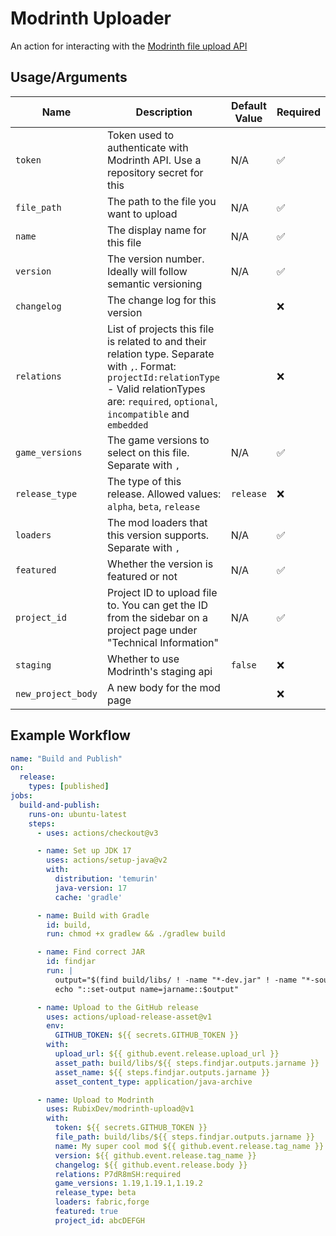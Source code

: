 # Modrinth Uploader

An action for interacting with the [Modrinth file upload API](https://docs.modrinth.com/api-spec)

## Usage/Arguments

| Name               | Description                                                                                                                                                                                            | Default Value | Required |
|--------------------|--------------------------------------------------------------------------------------------------------------------------------------------------------------------------------------------------------|---------------|----------|
| `token`            | Token used to authenticate with Modrinth API. Use a repository secret for this                                                                                                                         | N/A           | ✅       |
| `file_path`        | The path to the file you want to upload                                                                                                                                                                | N/A           | ✅       |
| `name`             | The display name for this file                                                                                                                                                                         | N/A           | ✅       |
| `version`          | The version number. Ideally will follow semantic versioning                                                                                                                                            | N/A           | ✅       |
| `changelog`        | The change log for this version                                                                                                                                                                        |               | ❌       |
| `relations`        | List of projects this file is related to and their relation type. Separate with `,`. Format: `projectId:relationType` - Valid relationTypes are: `required`, `optional`, `incompatible` and `embedded` |               | ❌       |
| `game_versions`    | The game versions to select on this file. Separate with `,`                                                                                                                                            | N/A           | ✅       |
| `release_type`     | The type of this release. Allowed values: `alpha`, `beta`, `release`                                                                                                                                   | `release`     | ❌       |
| `loaders`          | The mod loaders that this version supports. Separate with `,`                                                                                                                                          | N/A           | ✅       |
| `featured`         | Whether the version is featured or not                                                                                                                                                                 | N/A           | ✅       |
| `project_id`       | Project ID to upload file to. You can get the ID from the sidebar on a project page under "Technical Information"                                                                                      | N/A           | ✅       |
| `staging`          | Whether to use Modrinth's staging api                                                                                                                                                                  | `false`       | ❌       |
| `new_project_body` | A new body for the mod page                                                                                                                                                                            |               | ❌       |

## Example Workflow

```yml
name: "Build and Publish"
on:
  release:
    types: [published]
jobs:
  build-and-publish:
    runs-on: ubuntu-latest
    steps:
      - uses: actions/checkout@v3

      - name: Set up JDK 17
        uses: actions/setup-java@v2
        with:
          distribution: 'temurin'
          java-version: 17
          cache: 'gradle'

      - name: Build with Gradle
        id: build,
        run: chmod +x gradlew && ./gradlew build

      - name: Find correct JAR
        id: findjar
        run: |
          output="$(find build/libs/ ! -name "*-dev.jar" ! -name "*-sources.jar" -type f -printf "%f\n")"
          echo "::set-output name=jarname::$output"

      - name: Upload to the GitHub release
        uses: actions/upload-release-asset@v1
        env:
          GITHUB_TOKEN: ${{ secrets.GITHUB_TOKEN }}
        with:
          upload_url: ${{ github.event.release.upload_url }}
          asset_path: build/libs/${{ steps.findjar.outputs.jarname }}
          asset_name: ${{ steps.findjar.outputs.jarname }}
          asset_content_type: application/java-archive

      - name: Upload to Modrinth
        uses: RubixDev/modrinth-upload@v1
        with:
          token: ${{ secrets.GITHUB_TOKEN }}
          file_path: build/libs/${{ steps.findjar.outputs.jarname }}
          name: My super cool mod ${{ github.event.release.tag_name }}
          version: ${{ github.event.release.tag_name }}
          changelog: ${{ github.event.release.body }}
          relations: P7dR8mSH:required
          game_versions: 1.19,1.19.1,1.19.2
          release_type: beta
          loaders: fabric,forge
          featured: true
          project_id: abcDEFGH
```
